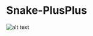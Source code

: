 # Snake-PlusPlus

![alt text](https://repository-images.githubusercontent.com/221849771/0e99d580-078c-11ea-864f-0bd1e0429699)
